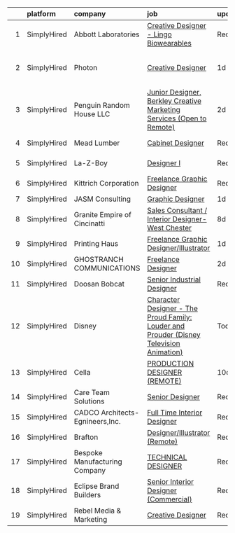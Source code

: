 

|    | platform    | company                         | job                                                                                                                                                                                                   | update_time   | location                       |
|---:|:------------|:--------------------------------|:------------------------------------------------------------------------------------------------------------------------------------------------------------------------------------------------------|:--------------|:-------------------------------|
|  1 | SimplyHired | Abbott Laboratories             | [Creative Designer - Lingo Biowearables](https://www.simplyhired.com/job/hYlYE9nCEdqPA7gegnvIiO2tQz03hFgzeK6pG_5jFy1lez2mkvqrbA?q=creative+designer)                                                  | Recently      | Alameda, CA                    |
|  2 | SimplyHired | Photon                          | [Creative Designer](https://www.simplyhired.com/job/Bd5ZolZxKErqwvjMkCDDvtuzh07EkhGck2Cyg9Sud8lQtGk1clPjTg?q=creative+designer)                                                                       | 1d            | San Francisco, CA +6 locations |
|  3 | SimplyHired | Penguin Random House LLC        | [Junior Designer, Berkley Creative Marketing Services (Open to Remote)](https://www.simplyhired.com/job/ggh2ZIcbxjW6uByW0YkFHLgEzcD_4Ge22lg5QIE4farPWJygz450nA?q=creative+designer)                   | 2d            | New York, NY                   |
|  4 | SimplyHired | Mead Lumber                     | [Cabinet Designer](https://www.simplyhired.com/job/JOweUw_l3pDPsqtIg-3gorBXWYvW_IStT4VkQXlyHLdhruJ2QjvyDg?q=creative+designer)                                                                        | Recently      | Kearney, NE                    |
|  5 | SimplyHired | La-Z-Boy                        | [Designer I](https://www.simplyhired.com/job/C9xxRPr73oyFF2Qznu8m2rh9ECPgKNm8NIacRK6NItDhJosSYDnhjg?q=creative+designer)                                                                              | Recently      | Lancaster, PA                  |
|  6 | SimplyHired | Kittrich Corporation            | [Freelance Graphic Designer](https://www.simplyhired.com/job/k1cHvRJHn70_NWnHTlJHhWkFVQ9evci434iydRhIKlZh510uPVbPrQ?q=creative+designer)                                                              | Recently      | Remote                         |
|  7 | SimplyHired | JASM Consulting                 | [Graphic Designer](https://www.simplyhired.com/job/CQLxyI8J-VSKLsztLNz4_7EmpBZSmTyUP3RyTSAHYDfKEiSNa2CFNg?q=creative+designer)                                                                        | 1d            | Remote                         |
|  8 | SimplyHired | Granite Empire of Cincinatti    | [Sales Consultant / Interior Designer- West Chester](https://www.simplyhired.com/job/2VDIrwNQi3q83Goi0xHL4-FVgfA4URua5wJhnIa74vyg37XbTicI7A?q=creative+designer)                                      | 8d            | Fairfield, OH                  |
|  9 | SimplyHired | Printing Haus                   | [Freelance Graphic Designer/Illustrator](https://www.simplyhired.com/job/uieXt9X5QVSRJOXHG7xNJ3IXVAAvwIbac7rjW_7xjI30mmNvPqQvSg?q=creative+designer)                                                  | 1d            | Remote                         |
| 10 | SimplyHired | GHOSTRANCH COMMUNICATIONS       | [Freelance Designer](https://www.simplyhired.com/job/5m8fuDqFeopo6nBClnV9OKXTSJmJw9SY--EX6cbi5HzXYrXjJ7vVwA?q=creative+designer)                                                                      | 2d            | Remote                         |
| 11 | SimplyHired | Doosan Bobcat                   | [Senior Industrial Designer](https://www.simplyhired.com/job/t9gcUVNdYD9rFUci2nWQrqisloKpJ2SLm-MKmhdUTxyG4kpTA2nF5A?q=creative+designer)                                                              | Recently      | Bismarck, ND                   |
| 12 | SimplyHired | Disney                          | [Character Designer - The Proud Family: Louder and Prouder (Disney Television Animation)](https://www.simplyhired.com/job/Oq8suUkjib5bSPpGGhC-sv2SFYkBLdGekoGnbUzbwnbVLv6Wfn7UUQ?q=creative+designer) | Today         | Burbank, CA                    |
| 13 | SimplyHired | Cella                           | [PRODUCTION DESIGNER (REMOTE)](https://www.simplyhired.com/job/jphCQTBZ3XUNnrEbnNGlePiM-sZU_vHFRC7yadwCus4q2uLi3XX4UA?q=creative+designer)                                                            | 10d           | Remote                         |
| 14 | SimplyHired | Care Team Solutions             | [Senior Designer](https://www.simplyhired.com/job/PWc9hU2sxkRaI6JYOYdpnHfQ-F7PYVAhh5NlPKE2BKCQ8nLPcwDEfg?q=creative+designer)                                                                         | Recently      | Buffalo, NY                    |
| 15 | SimplyHired | CADCO Architects-Egnineers,Inc. | [Full Time Interior Designer](https://www.simplyhired.com/job/WmW2d3xWULF0MsXSwsyN5ImLsZSvBOXR7LDbB0AbAqmC9dpLQBwbEw?q=creative+designer)                                                             | Recently      | Abilene, TX                    |
| 16 | SimplyHired | Brafton                         | [Designer/Illustrator (Remote)](https://www.simplyhired.com/job/J6rZtrffwu5BONjX_qQFHpVjo2-8GFDazVFzB9a8mxnzqx9RMEnYLA?q=creative+designer)                                                           | Recently      | Remote                         |
| 17 | SimplyHired | Bespoke Manufacturing Company   | [TECHNICAL DESIGNER](https://www.simplyhired.com/job/_Yt__Xbe3X5gHj-jOZvw_lJNTz3NwIdmOahW4myYgmqkFdHHHqkB3Q?q=creative+designer)                                                                      | Recently      | Phoenix, AZ                    |
| 18 | SimplyHired | Eclipse Brand Builders          | [Senior Interior Designer (Commercial)](https://www.simplyhired.com/job/O31U44uTvCk6Md1bmIgfETA3an8SYJZ4OGX3bWRyC4ZDMFwFD5AwCg?q=creative+designer)                                                   | Recently      | Suwanee, GA                    |
| 19 | SimplyHired | Rebel Media & Marketing         | [Creative Designer](https://www.simplyhired.com/job/NUMXmQam_eB2pAaH1tPo3IqDX1-U2CnnCibxrzdPp7A2NkzVF9wDOg?q=creative+designer)                                                                       | Recently      | Remote                         |